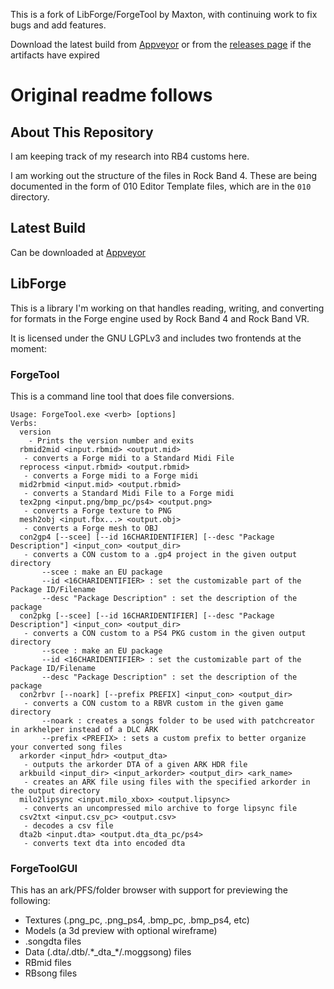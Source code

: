 This is a fork of LibForge/ForgeTool by Maxton, with continuing work to fix bugs and add features.

Download the latest build from [Appveyor](https://ci.appveyor.com/project/LlysiX/libforge/build/artifacts) or from the [releases page](https://github.com/mtolly/LibForge/releases) if the artifacts have expired

# Original readme follows

## About This Repository

I am keeping track of my research into RB4 customs here.

I am working out the structure of the files in Rock Band 4. These are being documented in the form of 010 Editor Template files, which are in the `010` directory.

## Latest Build

Can be downloaded at [Appveyor](https://ci.appveyor.com/project/maxton/libforge/branch/master/artifacts)

## LibForge

This is a library I'm working on that handles reading, writing, and converting for formats in the Forge engine used by Rock Band 4 and Rock Band VR.

It is licensed under the GNU LGPLv3 and includes two frontends at the moment:

### ForgeTool

This is a command line tool that does file conversions.

```
Usage: ForgeTool.exe <verb> [options]
Verbs:
  version
    - Prints the version number and exits
  rbmid2mid <input.rbmid> <output.mid>
   - converts a Forge midi to a Standard Midi File
  reprocess <input.rbmid> <output.rbmid>
   - converts a Forge midi to a Forge midi
  mid2rbmid <input.mid> <output.rbmid>
   - converts a Standard Midi File to a Forge midi
  tex2png <input.png/bmp_pc/ps4> <output.png>
   - converts a Forge texture to PNG
  mesh2obj <input.fbx...> <output.obj>
   - converts a Forge mesh to OBJ
  con2gp4 [--scee] [--id 16CHARIDENTIFIER] [--desc "Package Description"] <input_con> <output_dir>
   - converts a CON custom to a .gp4 project in the given output directory
       --scee : make an EU package
       --id <16CHARIDENTIFIER> : set the customizable part of the Package ID/Filename
       --desc "Package Description" : set the description of the package
  con2pkg [--scee] [--id 16CHARIDENTIFIER] [--desc "Package Description"] <input_con> <output_dir>
   - converts a CON custom to a PS4 PKG custom in the given output directory
       --scee : make an EU package
       --id <16CHARIDENTIFIER> : set the customizable part of the Package ID/Filename
       --desc "Package Description" : set the description of the package
  con2rbvr [--noark] [--prefix PREFIX] <input_con> <output_dir>
   - converts a CON custom to a RBVR custom in the given game directory
       --noark : creates a songs folder to be used with patchcreator in arkhelper instead of a DLC ARK
       --prefix <PREFIX> : sets a custom prefix to better organize your converted song files
  arkorder <input_hdr> <output_dta>
   - outputs the arkorder DTA of a given ARK HDR file
  arkbuild <input_dir> <input_arkorder> <output_dir> <ark_name>
   - creates an ARK file using files with the specified arkorder in the output directory
  milo2lipsync <input.milo_xbox> <output.lipsync>
   - converts an uncompressed milo archive to forge lipsync file
  csv2txt <input.csv_pc> <output.csv>
   - decodes a csv file
  dta2b <input.dta> <output.dta_dta_pc/ps4>
   - converts text dta into encoded dta
```

### ForgeToolGUI

This has an ark/PFS/folder browser with support for previewing the following:
  - Textures (.png_pc, .png_ps4, .bmp_pc, .bmp_ps4, etc)
  - Models (a 3d preview with optional wireframe)
  - .songdta files
  - Data (.dta/.dtb/.\*\_dta\_\*/.moggsong) files
  - RBmid files
  - RBsong files
